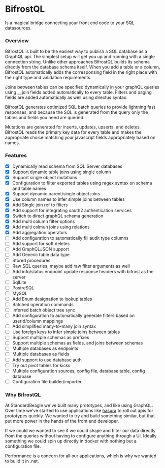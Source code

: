 # BifrostQL
Is a magical bridge connecting your front end code to your SQL datasources. 

### Overview
BifrostQL is built to be the easiest way to publish a SQL database as a GraphQL api. The simplest setup will get you up and running with a single connection string. Unlike other approaches BifrostQL builds its schema directly from the database schema itself. When you add a table or a column, BifrostQL automatically adds the corresponsing field in the right place with the right type and validation requirements.

Joins between tables can be specified dynamically in your graphQL queries using __join fields added automatically to every table. Filters and paging fields are added automatically as well using directus syntax.

BifrostQL generates optimized SQL batch queries to provide lightning fast responses, and because the SQL is generated from the query only the tables and fields you need are queried.

Mutations are generated for inserts, updates, upserts, and deletes. BifrostQL reads the primary key data for every table and makes the appropriate choice matching your javascript fields appropriately based on names.

### Features
 - [x] Dynamically read schema from SQL Server databases
 - [x] Support dynamic table joins using single column
 - [x] Support single object mutations
 - [x] Configuration to filter exported tables using regex syntax on schema and table names
 - [x] Support dynamic parent/single object joins
 - [x] Use column names to infer simple joins between tables
 - [x] Add Single join ref to filters
 - [x] Add support for integrating oauth2 authentication services
 - [x] Switch to direct graphQL schema generation
 - [x] Add multi column filter options
 - [x] Add multi colmun joins using relations
 - [x] Add aggregation operators
 - [ ] Add configuration to automatically fill audit type columns
 - [ ] Add support for soft deletes
 - [ ] Add GraphQLJSON support
 - [ ] Add Generic table data type
 - [ ] Stored procedures
 - [ ] Raw SQL queries, maybe add raw filter arguments as well
 - [ ] Add info/status endpoint update response headers with bifrost as the server
 - [ ] SqlLite
 - [ ] PostreSQL
 - [ ] MySQL
 - [ ] Add Enum designation to lookup tables
 - [ ] Batched operation commands
 - [ ] Inferred batch object tree sync
 - [ ] Add configuration to automatically generate filters based on userid/column mappings 
 - [ ] Add simplified many-to-many join syntax
 - [ ] Use foreign keys to infer simple joins between tables
 - [ ] Support multiple schemas as prefixes
 - [ ] Support multiple schemas as fields, and joins between schemas
 - [ ] Multiple databases as endpoints
 - [ ] Multiple databases as fields
 - [ ] Add support to use database auth
 - [ ] Try out pivot tables for kicks
 - [ ] Multiple configuration sources, config file, database table, config database
 - [ ] Configuration file builder/importer

 ### Why BifrostQL
 At StandardBeagle we've built many prototypes, and like using GraphQL. Over time we've started to use applications like [hasura](https://hasura.io/) to roll out apis for prototypes quickly. We wanted to try and build something similar, but that put more power in the hands of the front end developer. 

 If we could we wanted to see if we could shape and filter our data directly from the queries without having to configure anything through a UI. Ideally something we could spin up directly in docker with nothing but a configuration file. 

 Performance is a concern for all our applications, which is why we wanted to build it in .net. 